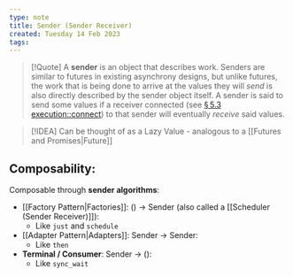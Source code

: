 ```yaml
---
type: note
title: Sender (Sender Receiver)
created: Tuesday 14 Feb 2023
tags: 
---
```

> [!Quote]
> A **sender** is an object that describes work. Senders are similar to futures in existing asynchrony designs, but unlike futures, the work that is being done to arrive at the values they will _send_ is also directly described by the sender object itself. A sender is said to send some values if a receiver connected (see [§ 5.3 execution::connect](https://www.open-std.org/jtc1/sc22/wg21/docs/papers/2022/p2300r5.html#design-connect)) to that sender will eventually _receive_ said values.

> [!IDEA]
> Can be thought of as a Lazy Value - analogous to a [[Futures and Promises|Future]]

## Composability:
Composable through **sender algorithms**:
- [[Factory Pattern|Factories]]: () -> Sender (also called a [[Scheduler (Sender Receiver)]]): 
	- Like `just` and `schedule`
- [[Adapter Pattern|Adapters]]: Sender -> Sender: 
	- Like `then`
- **Terminal / Consumer**: Sender -> ():
	- Like `sync_wait`